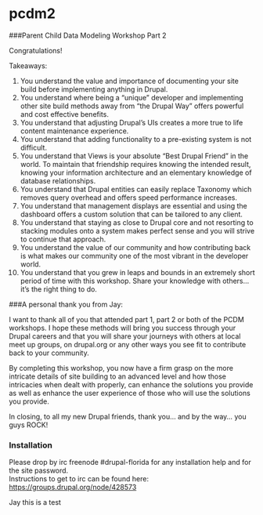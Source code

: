 pcdm2
=====

###Parent Child Data Modeling Workshop Part 2

Congratulations!

Takeaways:
1.	You understand the value and importance of documenting your site build before implementing anything in Drupal.  
2.	You understand where being a “unique” developer and implementing other site build methods away from “the Drupal Way” offers powerful and cost effective benefits.  
3.	You understand that adjusting Drupal’s UIs creates a more true to life content maintenance experience.  
4.	You understand that adding functionality to a pre-existing system is not difficult.  
5.	You understand that Views is your absolute “Best Drupal Friend” in the world. To maintain that friendship requires knowing the intended result, knowing your information architecture and an elementary knowledge of database relationships.  
6.	You understand that Drupal entities can easily replace Taxonomy which removes query overhead and offers speed performance increases.  
7.	You understand that management displays are essential and using the dashboard offers a custom solution that can be tailored to any client.  
8.	You understand that staying as close to Drupal core and not resorting to stacking modules onto a system makes perfect sense and you will strive to continue that approach.  
9.	You understand the value of our community and how contributing back is what makes our community one of the most vibrant in the developer world.  
10.	You understand that you grew in leaps and bounds in an extremely short period of time with this workshop. Share your knowledge with others… it’s the right thing to do.  



###A personal thank you from Jay:

I want to thank all of you that attended part 1, part 2 or both of the PCDM workshops. I hope these methods will bring you success through your Drupal careers and that you will share your journeys with others at local meet up groups, on drupal.org or any other ways you see fit to contribute back to your community.

By completing this workshop, you now have a firm grasp on the more intricate details of site building to an advanced level and how those intricacies when dealt with properly, can enhance the solutions you provide as well as enhance the user experience of those who will use the solutions you provide.

In closing, to all my new Drupal friends, thank you… and by the way… you guys ROCK!

### Installation
Please drop by irc freenode #drupal-florida for any installation help and for the site password.  
Instructions to get to irc can be found here: https://groups.drupal.org/node/428573

Jay this is a test
